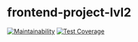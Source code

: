 # frontend-project-lvl2

[![Maintainability](https://api.codeclimate.com/v1/badges/2f7955ab0ea33064890d/maintainability)](https://codeclimate.com/github/VictoriaGershova/frontend-project-lvl2/maintainability)
[![Test Coverage](https://api.codeclimate.com/v1/badges/2f7955ab0ea33064890d/test_coverage)](https://codeclimate.com/github/VictoriaGershova/frontend-project-lvl2/test_coverage)
